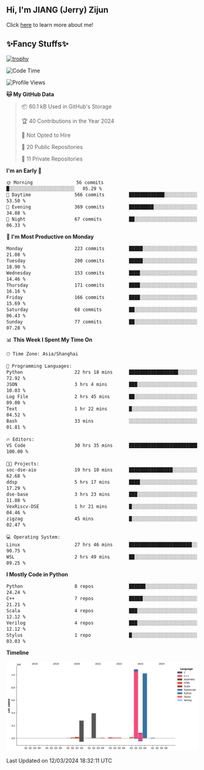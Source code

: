 ## Hi, I'm JIANG (Jerry) Zijun

Click [here](https://jzjerry.github.io/about/) to learn more about me!

## ✨Fancy Stuffs✨
[![trophy](https://github-profile-trophy.vercel.app/?username=jzjerry&theme=onedark)](https://github.com/ryo-ma/github-profile-trophy)
<!--START_SECTION:waka-->
![Code Time](http://img.shields.io/badge/Code%20Time-306%20hrs%2050%20mins-blue)

![Profile Views](http://img.shields.io/badge/Profile%20Views-5-blue)

**🐱 My GitHub Data** 

> 📦 60.1 kB Used in GitHub's Storage 
 > 
> 🏆 40 Contributions in the Year 2024
 > 
> 🚫 Not Opted to Hire
 > 
> 📜 20 Public Repositories 
 > 
> 🔑 11 Private Repositories 
 > 
**I'm an Early 🐤** 

```text
🌞 Morning                56 commits          █░░░░░░░░░░░░░░░░░░░░░░░░   05.29 % 
🌆 Daytime                566 commits         █████████████░░░░░░░░░░░░   53.50 % 
🌃 Evening                369 commits         █████████░░░░░░░░░░░░░░░░   34.88 % 
🌙 Night                  67 commits          ██░░░░░░░░░░░░░░░░░░░░░░░   06.33 % 
```
📅 **I'm Most Productive on Monday** 

```text
Monday                   223 commits         █████░░░░░░░░░░░░░░░░░░░░   21.08 % 
Tuesday                  200 commits         █████░░░░░░░░░░░░░░░░░░░░   18.90 % 
Wednesday                153 commits         ████░░░░░░░░░░░░░░░░░░░░░   14.46 % 
Thursday                 171 commits         ████░░░░░░░░░░░░░░░░░░░░░   16.16 % 
Friday                   166 commits         ████░░░░░░░░░░░░░░░░░░░░░   15.69 % 
Saturday                 68 commits          ██░░░░░░░░░░░░░░░░░░░░░░░   06.43 % 
Sunday                   77 commits          ██░░░░░░░░░░░░░░░░░░░░░░░   07.28 % 
```


📊 **This Week I Spent My Time On** 

```text
🕑︎ Time Zone: Asia/Shanghai

💬 Programming Languages: 
Python                   22 hrs 18 mins      ██████████████████░░░░░░░   72.92 % 
JSON                     3 hrs 4 mins        ███░░░░░░░░░░░░░░░░░░░░░░   10.03 % 
Log File                 2 hrs 45 mins       ██░░░░░░░░░░░░░░░░░░░░░░░   09.00 % 
Text                     1 hr 22 mins        █░░░░░░░░░░░░░░░░░░░░░░░░   04.52 % 
Bash                     33 mins             ░░░░░░░░░░░░░░░░░░░░░░░░░   01.81 % 

🔥 Editors: 
VS Code                  30 hrs 35 mins      █████████████████████████   100.00 % 

🐱‍💻 Projects: 
soc-dse-aio              19 hrs 10 mins      ████████████████░░░░░░░░░   62.68 % 
ddsp                     5 hrs 17 mins       ████░░░░░░░░░░░░░░░░░░░░░   17.29 % 
dse-base                 3 hrs 23 mins       ███░░░░░░░░░░░░░░░░░░░░░░   11.08 % 
VexRiscv-DSE             1 hr 21 mins        █░░░░░░░░░░░░░░░░░░░░░░░░   04.46 % 
zigzag                   45 mins             █░░░░░░░░░░░░░░░░░░░░░░░░   02.47 % 

💻 Operating System: 
Linux                    27 hrs 46 mins      ███████████████████████░░   90.75 % 
WSL                      2 hrs 49 mins       ██░░░░░░░░░░░░░░░░░░░░░░░   09.25 % 
```

**I Mostly Code in Python** 

```text
Python                   8 repos             ██████░░░░░░░░░░░░░░░░░░░   24.24 % 
C++                      7 repos             █████░░░░░░░░░░░░░░░░░░░░   21.21 % 
Scala                    4 repos             ███░░░░░░░░░░░░░░░░░░░░░░   12.12 % 
Verilog                  4 repos             ███░░░░░░░░░░░░░░░░░░░░░░   12.12 % 
Stylus                   1 repo              █░░░░░░░░░░░░░░░░░░░░░░░░   03.03 % 
```



**Timeline**

![Lines of Code chart](https://raw.githubusercontent.com/Jzjerry/Jzjerry/main/assets/bar_graph.png)


 Last Updated on 12/03/2024 18:32:11 UTC
<!--END_SECTION:waka-->

